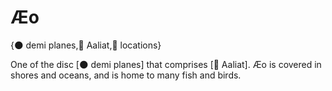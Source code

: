 # Æo

{🌑 demi planes,🐐 Aaliat,📍 locations}

One of the disc [🌑 demi planes] that comprises [🐐 Aaliat].  Æo is covered in shores and oceans, and is home to many fish and birds.